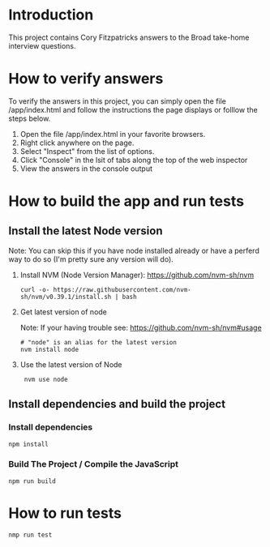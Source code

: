 # Introduction

This project contains Cory Fitzpatricks answers to the Broad take-home interview questions.

# How to verify answers

To verify the answers in this project, you can simply open the file /app/index.html and follow the instructions the page displays or folllow the steps below.

1. Open the file /app/index.html in your favorite browsers.
2. Right click anywhere on the page.
3. Select "Inspect" from the list of options.
4. Click "Console" in the lsit of tabs along the top of the web inspector
5. View the answers in the console output

# How to build the app and run tests

## Install the latest Node version

Note: You can skip this if you have node installed already or have a perferd way to do so (I'm pretty sure any version will do).

 1. Install NVM (Node Version Manager): https://github.com/nvm-sh/nvm

        curl -o- https://raw.githubusercontent.com/nvm-sh/nvm/v0.39.1/install.sh | bash
    
 2. Get latest version of node

     Note: If your having trouble see: https://github.com/nvm-sh/nvm#usage
    
        # "node" is an alias for the latest version
        nvm install node 

3. Use the latest version of Node

        nvm use node

## Install dependencies and build the project

 ### Install dependencies 

    npm install

### Build The Project / Compile the JavaScript

    npm run build

# How to run tests

    nmp run test